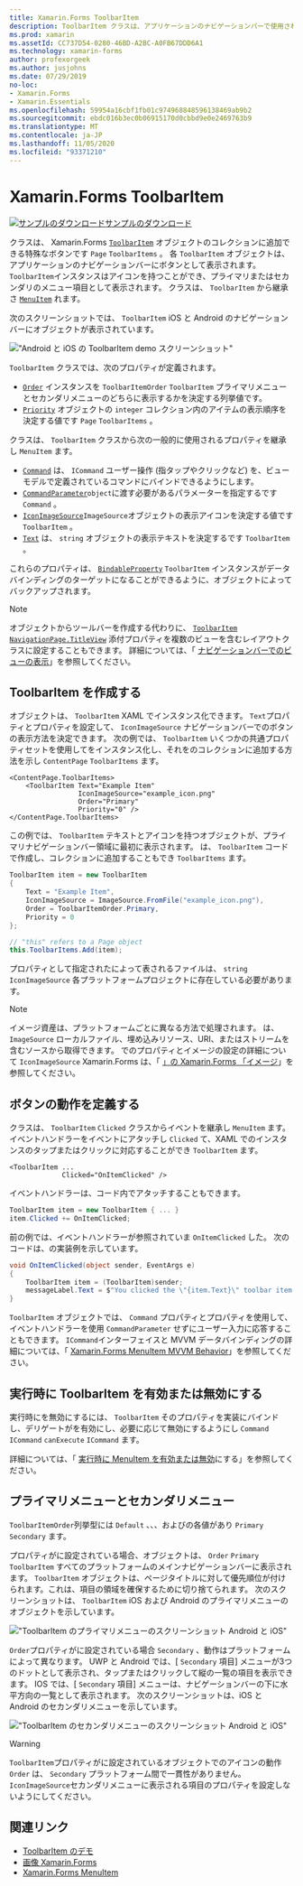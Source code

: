```yaml
---
title: Xamarin.Forms ToolbarItem
description: ToolbarItem クラスは、アプリケーションのナビゲーションバーで使用される特殊なボタンです。
ms.prod: xamarin
ms.assetId: CC737D54-0280-46BD-A2BC-A0FB67DDD6A1
ms.technology: xamarin-forms
author: profexorgeek
ms.author: jusjohns
ms.date: 07/29/2019
no-loc:
- Xamarin.Forms
- Xamarin.Essentials
ms.openlocfilehash: 59954a16cbf1fb01c974968848596138469ab9b2
ms.sourcegitcommit: ebdc016b3ec0b06915170d0cbbd9e0e2469763b9
ms.translationtype: MT
ms.contentlocale: ja-JP
ms.lasthandoff: 11/05/2020
ms.locfileid: "93371210"
---
```

# <a name="no-locxamarinforms-toolbaritem"></a>Xamarin.Forms ToolbarItem

[![サンプルのダウンロード](~/media/shared/download.png)サンプルのダウンロード](/samples/xamarin/xamarin-forms-samples/userinterface-toolbaritem/)

クラスは、 Xamarin.Forms [`ToolbarItem`](xref:Xamarin.Forms.ToolbarItem) オブジェクトのコレクションに追加できる特殊なボタンです `Page` `ToolbarItems` 。 各 `ToolbarItem` オブジェクトは、アプリケーションのナビゲーションバーにボタンとして表示されます。 `ToolbarItem`インスタンスはアイコンを持つことができ、プライマリまたはセカンダリのメニュー項目として表示されます。 クラスは、 `ToolbarItem` から継承さ [`MenuItem`](xref:Xamarin.Forms.MenuItem) れます。

次のスクリーンショットでは、 `ToolbarItem` iOS と Android のナビゲーションバーにオブジェクトが表示されています。

!["Android と iOS の ToolbarItem demo スクリーンショット"](toolbaritem-images/toolbaritem-device-screenshot.png "Android と iOS の ToolbarItem demo スクリーンショット")

`ToolbarItem` クラスでは、次のプロパティが定義されます。

* [`Order`](xref:Xamarin.Forms.ToolbarItem.Order) インスタンスを `ToolbarItemOrder` `ToolbarItem` プライマリメニューとセカンダリメニューのどちらに表示するかを決定する列挙値です。
* [`Priority`](xref:Xamarin.Forms.ToolbarItem.Priority) オブジェクトの `integer` コレクション内のアイテムの表示順序を決定する値です `Page` `ToolbarItems` 。

クラスは、 `ToolbarItem` クラスから次の一般的に使用されるプロパティを継承し `MenuItem` ます。

* [`Command`](xref:Xamarin.Forms.MenuItem.Command) は、 `ICommand` ユーザー操作 (指タップやクリックなど) を、ビューモデルで定義されているコマンドにバインドできるようにします。
* [`CommandParameter`](xref:Xamarin.Forms.MenuItem.CommandParameter)`object`に渡す必要があるパラメーターを指定するです `Command` 。
* [`IconImageSource`](xref:Xamarin.Forms.MenuItem.IconImageSource)`ImageSource`オブジェクトの表示アイコンを決定する値です `ToolbarItem` 。
* [`Text`](xref:Xamarin.Forms.MenuItem.Text) は、 `string` オブジェクトの表示テキストを決定するです `ToolbarItem` 。

これらのプロパティは、 [`BindableProperty`](xref:Xamarin.Forms.BindableProperty) `ToolbarItem` インスタンスがデータバインディングのターゲットになることができるように、オブジェクトによってバックアップされます。

> [!NOTE]
> オブジェクトからツールバーを作成する代わりに、 [`ToolbarItem`](xref:Xamarin.Forms.ToolbarItem) [`NavigationPage.TitleView`](xref:Xamarin.Forms.NavigationPage.TitleViewProperty) 添付プロパティを複数のビューを含むレイアウトクラスに設定することもできます。 詳細については、「 [ナビゲーションバーでのビューの表示](~/xamarin-forms/app-fundamentals/navigation/hierarchical.md#displaying-views-in-the-navigation-bar)」を参照してください。

## <a name="create-a-toolbaritem"></a>ToolbarItem を作成する

オブジェクトは、 `ToolbarItem` XAML でインスタンス化できます。 `Text`プロパティとプロパティを設定して、 `IconImageSource` ナビゲーションバーでのボタンの表示方法を決定できます。 次の例では、 `ToolbarItem` いくつかの共通プロパティセットを使用してをインスタンス化し、それをのコレクションに追加する方法を示し `ContentPage` `ToolbarItems` ます。

```xaml
<ContentPage.ToolbarItems>
    <ToolbarItem Text="Example Item"
                 IconImageSource="example_icon.png"
                 Order="Primary"
                 Priority="0" />
</ContentPage.ToolbarItems>
```

この例では、 `ToolbarItem` テキストとアイコンを持つオブジェクトが、プライマリナビゲーションバー領域に最初に表示されます。 は、 `ToolbarItem` コードで作成し、コレクションに追加することもでき `ToolbarItems` ます。

```csharp
ToolbarItem item = new ToolbarItem
{
    Text = "Example Item",
    IconImageSource = ImageSource.FromFile("example_icon.png"),
    Order = ToolbarItemOrder.Primary,
    Priority = 0
};

// "this" refers to a Page object
this.ToolbarItems.Add(item);
```

プロパティとして指定されたによって表されるファイルは、 `string` `IconImageSource` 各プラットフォームプロジェクトに存在している必要があります。

> [!NOTE]
> イメージ資産は、プラットフォームごとに異なる方法で処理されます。 は、 `ImageSource` ローカルファイル、埋め込みリソース、URI、またはストリームを含むソースから取得できます。 でのプロパティとイメージの設定の詳細について `IconImageSource` Xamarin.Forms は、「 [」の Xamarin.Forms 「イメージ](~/xamarin-forms/user-interface/images.md)」を参照してください。

## <a name="define-button-behavior"></a>ボタンの動作を定義する

クラスは、 `ToolbarItem` `Clicked` クラスからイベントを継承し `MenuItem` ます。 イベントハンドラーをイベントにアタッチし `Clicked` て、XAML でのインスタンスのタップまたはクリックに対応することができ `ToolbarItem` ます。

```xaml
<ToolbarItem ...
             Clicked="OnItemClicked" />
```

イベントハンドラーは、コード内でアタッチすることもできます。

```csharp
ToolbarItem item = new ToolbarItem { ... }
item.Clicked += OnItemClicked;
```

前の例では、イベントハンドラーが参照されていま `OnItemClicked` した。 次のコードは、の実装例を示しています。

```csharp
void OnItemClicked(object sender, EventArgs e)
{
    ToolbarItem item = (ToolbarItem)sender;
    messageLabel.Text = $"You clicked the \"{item.Text}\" toolbar item.";
}
```

`ToolbarItem` オブジェクトでは、 `Command` プロパティとプロパティを使用して、イベントハンドラーを使用 `CommandParameter` せずにユーザー入力に応答することもできます。 `ICommand`インターフェイスと MVVM データバインディングの詳細については、「 [ Xamarin.Forms MenuItem MVVM Behavior](~/xamarin-forms/user-interface/menuitem.md#define-menuitem-behavior-with-mvvm)」を参照してください。

## <a name="enable-or-disable-a-toolbaritem-at-runtime"></a>実行時に ToolbarItem を有効または無効にする

実行時にを無効にするには、 `ToolbarItem` そのプロパティを実装にバインドし、デリゲートがを有効にし、必要に応じて無効にするようにし `Command` `ICommand` `canExecute` `ICommand` ます。

詳細については、「 [実行時に MenuItem を有効または無効](menuitem.md#enable-or-disable-a-menuitem-at-runtime)にする」を参照してください。

## <a name="primary-and-secondary-menus"></a>プライマリメニューとセカンダリメニュー

`ToolbarItemOrder`列挙型には `Default` 、、、およびの各値があり `Primary` `Secondary` ます。

プロパティがに設定されている場合、オブジェクトは、 `Order` `Primary` `ToolbarItem` すべてのプラットフォームのメインナビゲーションバーに表示されます。 `ToolbarItem` オブジェクトは、ページタイトルに対して優先順位が付けられます。これは、項目の領域を確保するために切り捨てられます。 次のスクリーンショットは、 `ToolbarItem` iOS および Android のプライマリメニューのオブジェクトを示しています。

!["ToolbarItem のプライマリメニューのスクリーンショット Android と iOS"](toolbaritem-images/toolbaritem-primary-menu.png "ToolbarItem Android と iOS のプライマリメニューのスクリーンショット")

`Order`プロパティがに設定されている場合 `Secondary` 、動作はプラットフォームによって異なります。 UWP と Android では、[ `Secondary` 項目] メニューが3つのドットとして表示され、タップまたはクリックして縦の一覧の項目を表示できます。 IOS では、[ `Secondary` 項目] メニューは、ナビゲーションバーの下に水平方向の一覧として表示されます。 次のスクリーンショットは、iOS と Android のセカンダリメニューを示しています。

!["ToolbarItem のセカンダリメニューのスクリーンショット Android と iOS"](toolbaritem-images/toolbaritem-secondary-menu.png "ToolbarItem Android と iOS でのセカンダリメニューのスクリーンショット")

> [!WARNING]
> `ToolbarItem`プロパティがに設定されているオブジェクトでのアイコンの動作 `Order` は、 `Secondary` プラットフォーム間で一貫性がありません。 `IconImageSource`セカンダリメニューに表示される項目のプロパティを設定しないようにしてください。

## <a name="related-links"></a>関連リンク

* [ToolbarItem のデモ](/samples/xamarin/xamarin-forms-samples/userinterface-toolbaritem/)
* [画像 Xamarin.Forms](~/xamarin-forms/user-interface/images.md)
* [Xamarin.Forms MenuItem](~/xamarin-forms/user-interface/menuitem.md)